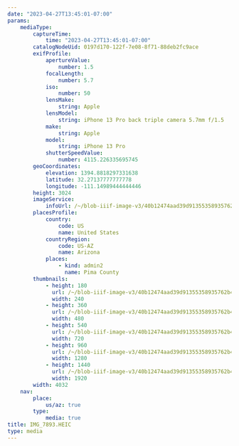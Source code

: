 ```yaml
---
date: "2023-04-27T13:45:01-07:00"
params:
    mediaType:
        captureTime:
            time: "2023-04-27T13:45:01-07:00"
        catalogNodeUid: 0197d170-122f-7e08-8f71-88deb2fc9ace
        exifProfile:
            apertureValue:
                number: 1.5
            focalLength:
                number: 5.7
            iso:
                number: 50
            lensMake:
                string: Apple
            lensModel:
                string: iPhone 13 Pro back triple camera 5.7mm f/1.5
            make:
                string: Apple
            model:
                string: iPhone 13 Pro
            shutterSpeedValue:
                number: 4115.226335695745
        geoCoordinates:
            elevation: 1394.8818297331638
            latitude: 32.27137777777778
            longitude: -111.14989444444446
        height: 3024
        imageService:
            infoUrl: /~/blob-iiif-image-v3/40b12474aad39d91355358935762b4de6896673ba3a8784dbdc77d600c3fdd9c/info.json
        placesProfile:
            country:
                code: US
                name: United States
            countryRegion:
                code: US-AZ
                name: Arizona
            places:
                - kind: admin2
                  name: Pima County
        thumbnails:
            - height: 180
              url: /~/blob-iiif-image-v3/40b12474aad39d91355358935762b4de6896673ba3a8784dbdc77d600c3fdd9c/full/240%2C180/0/default.jpg
              width: 240
            - height: 360
              url: /~/blob-iiif-image-v3/40b12474aad39d91355358935762b4de6896673ba3a8784dbdc77d600c3fdd9c/full/480%2C360/0/default.jpg
              width: 480
            - height: 540
              url: /~/blob-iiif-image-v3/40b12474aad39d91355358935762b4de6896673ba3a8784dbdc77d600c3fdd9c/full/720%2C540/0/default.jpg
              width: 720
            - height: 960
              url: /~/blob-iiif-image-v3/40b12474aad39d91355358935762b4de6896673ba3a8784dbdc77d600c3fdd9c/full/1280%2C960/0/default.jpg
              width: 1280
            - height: 1440
              url: /~/blob-iiif-image-v3/40b12474aad39d91355358935762b4de6896673ba3a8784dbdc77d600c3fdd9c/full/1920%2C1440/0/default.jpg
              width: 1920
        width: 4032
    nav:
        place:
            us/az: true
        type:
            media: true
title: IMG_7893.HEIC
type: media
---
```

